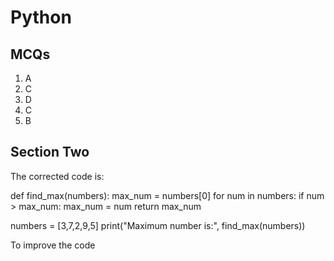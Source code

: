 # Python

## MCQs

1. A
2. C
3. D
4. C
5. B

## Section Two

The corrected code is:

def find_max(numbers):
    max_num = numbers[0]
    for num in numbers:
        if num > max_num:
            max_num = num
    return max_num
    

numbers = [3,7,2,9,5]
print("Maximum number is:", find_max(numbers))

To improve the code 